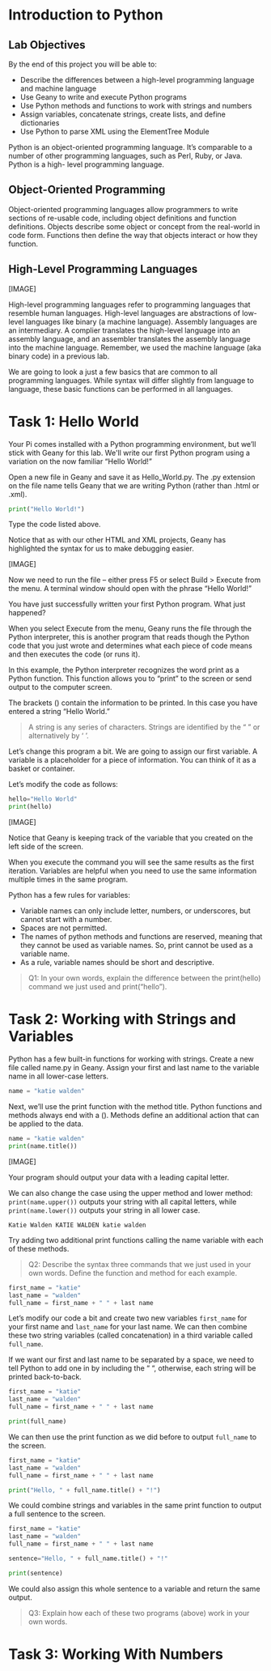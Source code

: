 # Introduction to Python

## Lab Objectives

By the end of this project you will be able to:
-	Describe the differences between a high-level programming language and machine language
-	Use Geany to write and execute Python programs
-	Use Python methods and functions to work with strings and numbers
-	Assign variables, concatenate strings, create lists, and define dictionaries
-	Use Python to parse XML using the ElementTree Module

Python is an object-oriented programming language. It’s comparable to a number of other programming languages, such as Perl, Ruby, or Java. Python is a high- level programming language.

## Object-Oriented Programming

Object-oriented programming languages allow programmers to write sections of re-usable code, including object definitions and function definitions. Objects describe some object or concept from the real-world in code form. Functions then define the way that objects interact or how they function.

## High-Level Programming Languages

[IMAGE]

High-level programming languages refer to programming languages that resemble human languages. High-level languages are abstractions of low-level languages like binary (a machine language). Assembly languages are an intermediary. A complier translates the high-level language into an assembly language, and an assembler translates the assembly language into the machine language.
Remember, we used the machine language (aka binary code) in a previous lab.

We are going to look a just a few basics that are common to all programming languages. While syntax will differ slightly from language to language, these basic functions can be performed in all languages.

# Task 1: Hello World

Your Pi comes installed with a Python programming environment, but we’ll stick with Geany for this lab. We'll write our first Python program using a variation on the now familiar “Hello World!”

Open a new file in Geany and save it as Hello_World.py. The .py extension on the file name tells Geany that we are writing Python (rather than .html or .xml).

```Python
print("Hello World!")
```
Type the code listed above.

Notice that as with our other HTML and XML projects, Geany has highlighted the syntax for us to make debugging easier.

[IMAGE]

Now we need to run the file – either press F5 or select Build > Execute from the menu. A terminal window should open with the phrase “Hello World!”

You have just successfully written your first Python program. What just happened? 

When you select Execute from the menu, Geany runs the file through the Python interpreter, this is another program that reads though the Python code that you just wrote and determines what each piece of code means and then executes the code (or runs it). 

In this example, the Python interpreter recognizes the word print as a Python function. This function allows you to “print” to the screen or send output to the computer screen. 

The brackets () contain the information to be printed. In this case you have entered a string “Hello World.” 

<blockquote>A string is any series of characters. Strings are identified by the “ ” or alternatively by ‘ ’.</blockquote>

Let’s change this program a bit. We are going to assign our first variable. A variable is a placeholder for a piece of information. You can think of it as a basket or container. 

Let’s modify the code as follows:

```Python
hello="Hello World"
print(hello)
```

[IMAGE]

Notice that Geany is keeping track of the variable that you created on the left side of the screen.

When you execute the command you will see the same results as the first iteration. Variables are helpful when you need to use the same information multiple times in the same program. 

Python has a few rules for variables:
-	Variable names can only include letter, numbers, or underscores, but cannot start with a number.
-	Spaces are not permitted.
-	The names of python methods and functions are reserved, meaning that they cannot be used as variable names. So, print cannot be used as a variable name.
- As a rule, variable names should be short and descriptive.

<blockquote>Q1: In your own words, explain the difference between the print(hello) command we just used and print(“hello”).</blockquote>

# Task 2: Working with Strings and Variables

Python has a few built-in functions for working with strings. Create a new file called name.py in Geany. Assign your first and last name to the variable name in all lower-case letters.

```Python
name = "katie walden"
```

Next, we’ll use the print function with the method title. Python functions and methods always end with a (). Methods define an additional action that can be applied to the data.

```Python
name = "katie walden"
print(name.title())
```

[IMAGE]

Your program should output your data with a leading capital letter.

We can also change the case using the upper method and lower method: `print(name.upper())` outputs your string with all capital letters, while `print(name.lower())` outputs your string in all lower case.

`Katie Walden
KATIE WALDEN
katie walden`

Try adding two additional print functions calling the name variable with each of these methods.  

<blockquote>Q2: Describe the syntax three commands that we just used in your own words. Define the function and method for each example.</blockquote>

```Python
first_name = "katie"
last_name = "walden"
full_name = first_name + " " + last name
```

Let’s modify our code a bit and create two new variables `first_name` for your first name and `last_name` for your last name. We can then combine these two string variables (called concatenation) in a third variable called `full_name`.

If we want our first and last name to be separated by a space, we need to tell Python to add one in by including the “ “, otherwise, each string will be printed back-to-back.

```Python
first_name = "katie"
last_name = "walden"
full_name = first_name + " " + last name

print(full_name)
```

We can then use the print function as we did before to output `full_name` to the screen.

```Python
first_name = "katie"
last_name = "walden"
full_name = first_name + " " + last name

print("Hello, " + full_name.title() + "!")
```
We could combine strings and variables in the same print function to output a full sentence to the screen.

```Python
first_name = "katie"
last_name = "walden"
full_name = first_name + " " + last name

sentence="Hello, " + full_name.title() + "!"

print(sentence)
```
We could also assign this whole sentence to a variable and return the same output.

<blockquote>Q3: Explain how each of these two programs (above) work in your own words.</blockquote>

# Task 3: Working With Numbers
